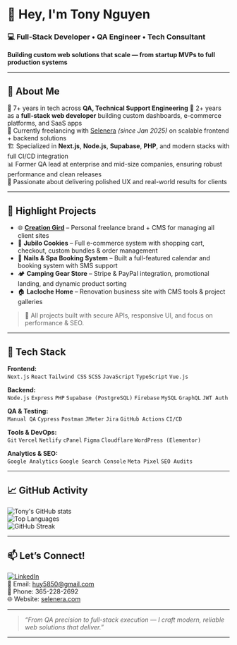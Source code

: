 # 👋 Hey, I'm Tony Nguyen

### 💻 Full-Stack Developer • QA Engineer • Tech Consultant  
**Building custom web solutions that scale — from startup MVPs to full production systems**

---

## 🧠 About Me

🚀 7+ years in tech across **QA, Technical Support Engineering**
🧩 2+ years as a **full-stack web developer** building custom dashboards, e-commerce platforms, and SaaS apps  
💼 Currently freelancing with [Selenera](https://www.selenera.com) *(since Jan 2025)* on scalable frontend + backend solutions  
🏗️ Specialized in **Next.js**, **Node.js**, **Supabase**, **PHP**, and modern stacks with full CI/CD integration  
📊 Former QA lead at enterprise and mid-size companies, ensuring robust performance and clean releases  
🎯 Passionate about delivering polished UX and real-world results for clients

---

## 🚀 Highlight Projects

- 🌐 **[Creation Gird](https://tonyinthewild.ca)** – Personal freelance brand + CMS for managing all client sites  
- 🛒 **Jubilo Cookies** – Full e-commerce system with shopping cart, checkout, custom bundles & order management  
- 💅 **Nails & Spa Booking System** – Built a full-featured calendar and booking system with SMS support  
- 🏕️ **Camping Gear Store** – Stripe & PayPal integration, promotional landing, and dynamic product sorting  
- 🏠 **Lacloche Home** – Renovation business site with CMS tools & project galleries  

> 🔧 All projects built with secure APIs, responsive UI, and focus on performance & SEO.

---

## 🧰 Tech Stack

**Frontend:**  
`Next.js` `React` `Tailwind CSS` `SCSS` `JavaScript` `TypeScript` `Vue.js`

**Backend:**  
`Node.js` `Express` `PHP` `Supabase (PostgreSQL)` `Firebase` `MySQL` `GraphQL` `JWT Auth`

**QA & Testing:**  
`Manual QA` `Cypress` `Postman` `JMeter` `Jira` `GitHub Actions` `CI/CD`

**Tools & DevOps:**  
`Git` `Vercel` `Netlify` `cPanel` `Figma` `Cloudflare` `WordPress (Elementor)`

**Analytics & SEO:**  
`Google Analytics` `Google Search Console` `Meta Pixel` `SEO Audits`

---

## 📈 GitHub Activity

![Tony's GitHub stats](https://github-readme-stats.vercel.app/api?username=huy58501&show_icons=true&theme=react&count_private=true)  
![Top Languages](https://github-readme-stats.vercel.app/api/top-langs/?username=huy58501&layout=compact&theme=react)  
![GitHub Streak](https://github-readme-streak-stats.herokuapp.com?user=huy58501&theme=merko)

---

## 📫 Let’s Connect!

[![LinkedIn](https://img.shields.io/badge/LinkedIn-blue?logo=linkedin&style=flat-square)](https://www.linkedin.com/in/tonynguyen)  
📧 Email: huy5850@gmail.com  
📱 Phone: 365-228-2692  
🌐 Website: [selenera.com](https://selenera.com)

---

> _“From QA precision to full-stack execution — I craft modern, reliable web solutions that deliver.”_

---

